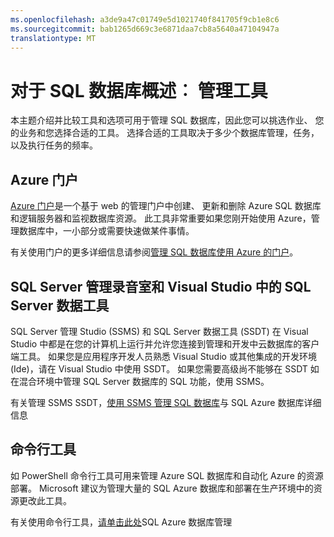 ```yaml
---
ms.openlocfilehash: a3de9a47c01749e5d1021740f841705f9cb1e8c6
ms.sourcegitcommit: bab1265d669c3e6871daa7cb8a5640a47104947a
translationtype: MT
---
```

<properties 
    pageTitle="对于 SQL 数据库概述︰ 管理工具" 
    description="将工具和选项可用于管理 SQL Azure 数据库进行比较" 
    services="sql-database" 
    documentationCenter="" 
    authors="TigerMint" 
    manager="" 
    editor=""/>

<tags 
    ms.service="sql-database" 
    ms.workload="data-management" 
    ms.tgt_pltfrm="na" 
    ms.devlang="na" 
    ms.topic="article" 
    ms.date="04/15/2015" 
    ms.author="vinsonyu"/>

# 对于 SQL 数据库概述︰ 管理工具

本主题介绍并比较工具和选项可用于管理 SQL 数据库，因此您可以挑选作业、 您的业务和您选择合适的工具。 选择合适的工具取决于多少个数据库管理，任务，以及执行任务的频率。



## Azure 门户


[Azure 门户](http://portal.azure.com)是一个基于 web 的管理门户中创建、 更新和删除 Azure SQL 数据库和逻辑服务器和监视数据库资源。 此工具非常重要如果您刚开始使用 Azure，管理数据库中，一小部分或需要快速做某件事情。 

有关使用门户的更多详细信息请参阅[管理 SQL 数据库使用 Azure 的门户](sql-database-manage-portal.md)。

## SQL Server 管理录音室和 Visual Studio 中的 SQL Server 数据工具


SQL Server 管理 Studio (SSMS) 和 SQL Server 数据工具 (SSDT) 在 Visual Studio 中都是在您的计算机上运行并允许您连接到管理和开发中云数据库的客户端工具。 如果您是应用程序开发人员熟悉 Visual Studio 或其他集成的开发环境 (Ide)，请在 Visual Studio 中使用 SSDT。 如果您需要高级尚不能够在 SSDT 如在混合环境中管理 SQL Server 数据库的 SQL 功能，使用 SSMS。

有关管理 SSMS SSDT，[使用 SSMS 管理 SQL 数据库](sql-database-manage-azure-ssms.md)与 SQL Azure 数据库详细信息


## 命令行工具

如 PowerShell 命令行工具可用来管理 Azure SQL 数据库和自动化 Azure 的资源部署。 Microsoft 建议为管理大量的 SQL Azure 数据库和部署在生产环境中的资源更改此工具。 

有关使用命令行工具，[请单击此处](sql-database-command-line-tools.md)SQL Azure 数据库管理
 